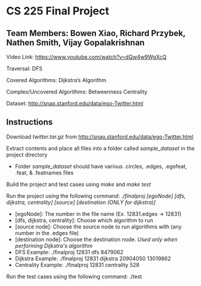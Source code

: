 # CS 225 Final Project
## Team Members: Bowen Xiao, Richard Przybek, Nathen Smith, Vijay Gopalakrishnan

Video Link: https://www.youtube.com/watch?v=dQw4w9WgXcQ

Traversal: DFS

Covered Algorithms: Dijkstra’s Algorithm

Complex/Uncovered Algorithms: Betweenness Centrality

Dataset: http://snap.stanford.edu/data/ego-Twitter.html 

## Instructions
Download _twitter.tar.gz_ from http://snap.stanford.edu/data/ego-Twitter.html

Extract contents and place all files into a folder called _sample_dataset_ in the project directory
* Folder _sample_dataset_ should have various .circles, .edges, .egofeat, .feat, & .featnames files

Build the project and test cases using _make_ and _make test_

Run the project using the following command: _./finalproj [egoNode] [dfs, dijkstra, centrality] [source] [destination (ONLY for dijkstra)]_
* [egoNode]: The number in the file name (Ex. 12831.edges -> 12831)
* [dfs, dijkstra, centrality]: Choose which algorithm to run
* [source node]: Choose the source node to run algorithms with (any number in the .edges file)
* [destination node]: Choose the destination node. _Used only when performing Dijkstra's algorithm_
* DFS Example: ./finalproj 12831 dfs 8479062
* Dijkstra Example: ./finalproj 12831 dijkstra 20904050 13019862
* Centrality Example: ./finalproj 12831 centrality 528 

Run the test cases using the following command: ./test
